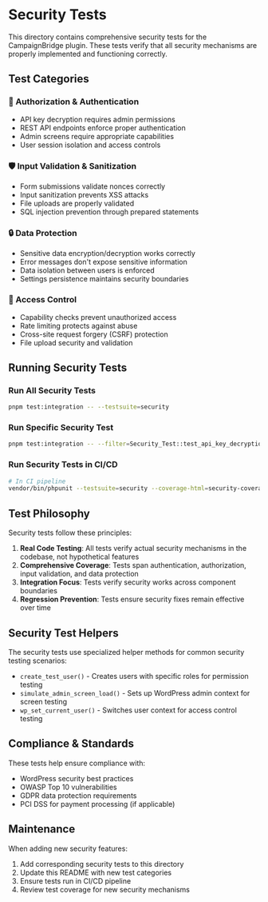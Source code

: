 # Security Tests

This directory contains comprehensive security tests for the CampaignBridge plugin. These tests verify that all security mechanisms are properly implemented and functioning correctly.

## Test Categories

### 🔐 Authorization & Authentication
- API key decryption requires admin permissions
- REST API endpoints enforce proper authentication
- Admin screens require appropriate capabilities
- User session isolation and access controls

### 🛡️ Input Validation & Sanitization
- Form submissions validate nonces correctly
- Input sanitization prevents XSS attacks
- File uploads are properly validated
- SQL injection prevention through prepared statements

### 🔒 Data Protection
- Sensitive data encryption/decryption works correctly
- Error messages don't expose sensitive information
- Data isolation between users is enforced
- Settings persistence maintains security boundaries

### 🚫 Access Control
- Capability checks prevent unauthorized access
- Rate limiting protects against abuse
- Cross-site request forgery (CSRF) protection
- File upload security and validation

## Running Security Tests

### Run All Security Tests
```bash
pnpm test:integration -- --testsuite=security
```

### Run Specific Security Test
```bash
pnpm test:integration -- --filter=Security_Test::test_api_key_decryption_for_display_requires_admin_permissions
```

### Run Security Tests in CI/CD
```bash
# In CI pipeline
vendor/bin/phpunit --testsuite=security --coverage-html=security-coverage
```

## Test Philosophy

Security tests follow these principles:

1. **Real Code Testing**: All tests verify actual security mechanisms in the codebase, not hypothetical features
2. **Comprehensive Coverage**: Tests span authentication, authorization, input validation, and data protection
3. **Integration Focus**: Tests verify security works across component boundaries
4. **Regression Prevention**: Tests ensure security fixes remain effective over time

## Security Test Helpers

The security tests use specialized helper methods for common security testing scenarios:

- `create_test_user()` - Creates users with specific roles for permission testing
- `simulate_admin_screen_load()` - Sets up WordPress admin context for screen testing
- `wp_set_current_user()` - Switches user context for access control testing

## Compliance & Standards

These tests help ensure compliance with:
- WordPress security best practices
- OWASP Top 10 vulnerabilities
- GDPR data protection requirements
- PCI DSS for payment processing (if applicable)

## Maintenance

When adding new security features:
1. Add corresponding security tests to this directory
2. Update this README with new test categories
3. Ensure tests run in CI/CD pipeline
4. Review test coverage for new security mechanisms
